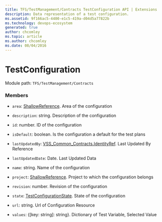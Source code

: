 ```yaml
---
title: TFS/TestManagement/Contracts TestConfiguration API | Extensions for Azure DevOps Services
description: Data representation of a test configuration.
ms.assetid: 9f166ac5-4400-e1c5-419a-d04d5a77822b
ms.technology: devops-ecosystem
generated: true
author: chcomley
ms.topic: article
ms.author: chcomley
ms.date: 08/04/2016
---
```


# TestConfiguration

Module path: `TFS/TestManagement/Contracts`

### Members

- `area`: [ShallowReference](../../../TFS/TestManagement/Contracts/ShallowReference.md). Area of the configuration

- `description`: string. Description of the configuration

- `id`: number. ID of the configuration

- `isDefault`: boolean. Is the configuration a default for the test plans

- `lastUpdatedBy`: [VSS_Common_Contracts.IdentityRef](../../../VSS/WebApi/Contracts/IdentityRef.md). Last Updated By Reference

- `lastUpdatedDate`: Date. Last Updated Data

- `name`: string. Name of the configuration

- `project`: [ShallowReference](../../../TFS/TestManagement/Contracts/ShallowReference.md). Project to which the configuration belongs

- `revision`: number. Revision of the configuration

- `state`: [TestConfigurationState](../../../TFS/TestManagement/Contracts/TestConfigurationState.md). State of the configuration

- `url`: string. Url of Configuration Resource

- `values`: {[key: string]: string}. Dictionary of Test Variable, Selected Value
